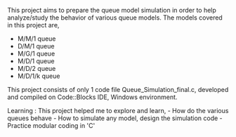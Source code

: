 This project aims to prepare the queue model simulation in order to help analyze/study the behavior of various queue models.
The models covered in this project are,
- M/M/1 queue
- D/M/1 queue 
- M/G/1 queue
- M/D/1 queue
- M/D/2 queue
- M/D/1/k queue

This project consists of only 1 code file Queue_Simulation_final.c, developed and compiled on Code::Blocks IDE, Windows environment.

Learning :
    This project helped me to explore and learn,
    - How do the various queues behave 
    - How to simulate any model, design the simulation code
    - Practice modular coding in 'C'

